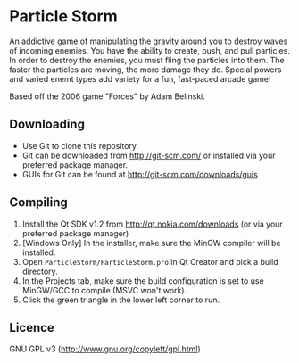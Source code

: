 Particle Storm
==============

An addictive game of manipulating the gravity around you to destroy waves of incoming enemies. You have the ability to create, push, and pull particles. In order to destroy the enemies, you must fling the particles into them. The faster the particles are moving, the more damage they do. Special powers and varied enemt types add variety for a fun, fast-paced arcade game!

Based off the 2006 game "Forces" by Adam Belinski.

Downloading
-----------

* Use Git to clone this repository.
* Git can be downloaded from <http://git-scm.com/> or installed via your preferred package manager.
* GUIs for Git can be found at <http://git-scm.com/downloads/guis>

Compiling
---------

1. Install the Qt SDK v1.2 from <http://qt.nokia.com/downloads> (or via your preferred package manager)
2. [Windows Only] In the installer, make sure the MinGW compiler will be installed.
3. Open `ParticleStorm/ParticleStorm.pro` in Qt Creator and pick a build directory.
4. In the Projects tab, make sure the build configuration is set to use MinGW/GCC to compile (MSVC won't work).
5. Click the green triangle in the lower left corner to run.

Licence
-------

GNU GPL v3 (<http://www.gnu.org/copyleft/gpl.html>)
